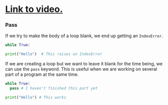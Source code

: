 # [Link to video.](https://www.youtube.com/watch?v=9nrTVL3rMZA&list=PLVD25niNi0Bkf2psAf7PzB1SV068XyNPo&index=33)

### Pass

If we try to make the body of a loop blank, we end up getting an `IndexError`.


```python
while True:

print("Hello")  # This raises an IndexError
```

If we are creating a loop but we want to leave it blank for the time being, we can use the `pass` keyword. This is useful when we are working on several part of a program at the same time.


```python
while True:
  pass # I haven't finished this part yet

print("Hello") # This works
```
